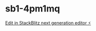 # sb1-4pm1mq

[Edit in StackBlitz next generation editor ⚡️](https://stackblitz.com/~/github.com/Pruebahr/sb1-4pm1mq)
